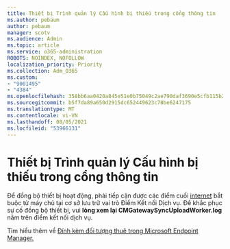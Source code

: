 ```yaml
---
title: Thiết bị Trình quản lý Cấu hình bị thiếu trong cổng thông tin
ms.author: pebaum
author: pebaum
manager: scotv
ms.audience: Admin
ms.topic: article
ms.service: o365-administration
ROBOTS: NOINDEX, NOFOLLOW
localization_priority: Priority
ms.collection: Adm_O365
ms.custom:
- "9001495"
- "4384"
ms.openlocfilehash: 358bb6aa0420a845e51e0b75049c2ae790daf3690e5cfb115b234d82a29e93a7
ms.sourcegitcommit: b5f7da89a650d2915dc652449623c78be6247175
ms.translationtype: MT
ms.contentlocale: vi-VN
ms.lasthandoff: 08/05/2021
ms.locfileid: "53966131"
---
```

# <a name="configuration-manager-devices-missing-in-the-portal"></a>Thiết bị Trình quản lý Cấu hình bị thiếu trong cổng thông tin

Để đồng bộ thiết bị hoạt động, phải tiếp cận được các điểm cuối [internet](https://docs.microsoft.com/configmgr/tenant-attach/device-sync-actions#internet-endpoints) bắt buộc từ máy chủ tại cơ sở lưu trữ vai trò Điểm Kết nối Dịch vụ. Để khắc phục sự cố đồng bộ thiết bị, vui **lòng xem lại CMGatewaySyncUploadWorker.log** nằm trên điểm kết nối dịch vụ.

Tìm hiểu thêm về [Đính kèm đối tượng thuê trong Microsoft Endpoint Manager.](https://docs.microsoft.com/configmgr/tenant-attach/)
